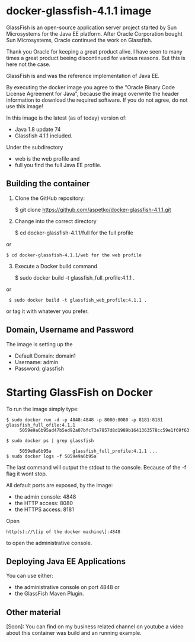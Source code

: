 # docker-glassfish-4.1.1 image
GlassFish is an open-source application server project started by Sun Microsystems for the Java EE platform. After Oracle Corporation bought Sun Microsystems, Oracle continued the work on Glassfish.

Thank you Oracle for keeping a great product alive. I have seen to many times a great product beeing discontinued for various reasons. But this is here not the case.

GlassFish is and was the reference implementation of Java EE.

By executing the docker image you agree to the "Oracle Binary Code License Agreement for Java", because the image overwrite the header information to download the required software. If you do not agree, do not use this image!

In this image is the latest (as of today) version of:
* Java 1.8 update 74 
* Glassfish 4.1.1
included.

Under the subdirectory 
* web is the web profile and 
* full you find the full Java EE profile.

## Building the container
1. Clone the GitHub repository: 

      
      $ git clone https://github.com/aspetko/docker-glassfish-4.1.1.git
      
2. Change into the correct directory


    $ cd docker-glassfish-4.1.1/full for the full profile 

or
   
 
    $ cd docker-glassfish-4.1.1/web for the web profile
3. Execute a Docker build command 


      $ sudo docker build -t glassfish_full_profile:4.1.1 . 

or
    
     $ sudo docker build -t glassfish_web_profile:4.1.1 . 
or tag it with whatever you prefer.
## Domain, Username and Password
The image is setting up the 
* Default Domain: domain1
* Username: admin
* Password: glassfish

# Starting GlassFish on Docker
To run the image simply type:

    $ sudo docker run -d -p 4848:4848 -p 8080:8080 -p 8181:8181 glassfish_full_ofile:4.1.1
         5059e9a6b95ad47b5ed92a07bfc73e7857d8d1989b1641363578cc59e1f69f63

    $ sudo docker ps | grep glassfish

         5059e9a6b95a        glassfish_full_profile:4.1.1 ...
    $ sudo docker logs -f 5059e9a6b95a

The last command will output the stdout to the console. Because of the -f flag it wont stop.  

All default ports are exposed, by the image:

* the admin console: 4848 
* the HTTP access: 8080
* the HTTPS access: 8181

Open 

    http(s)://\[ip of the docker machine\]:4848

to open the administrative console.
 
## Deploying Java EE Applications
You can use either:

* the administrative console on port 4848 or
* the GlassFish Maven Plugin. 

## Other material
[Soon]: You can find on my business related channel on youtube a video about this container was build and an running example. 
